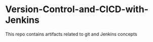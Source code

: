 # Version-Control-and-CICD-with-Jenkins
This repo contains artifacts related to git and Jenkins concepts
